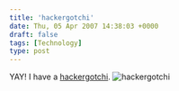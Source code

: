 ```yaml
---
title: 'hackergotchi'
date: Thu, 05 Apr 2007 14:38:03 +0000
draft: false
tags: [Technology]
type: post
---
```


YAY! I have a [hackergotchi](http://en.wikipedia.org/wiki/Hackergotchi). ![hackergotchi](http://zeusville.files.wordpress.com/2007/04/hackergotchi-zeus.png)